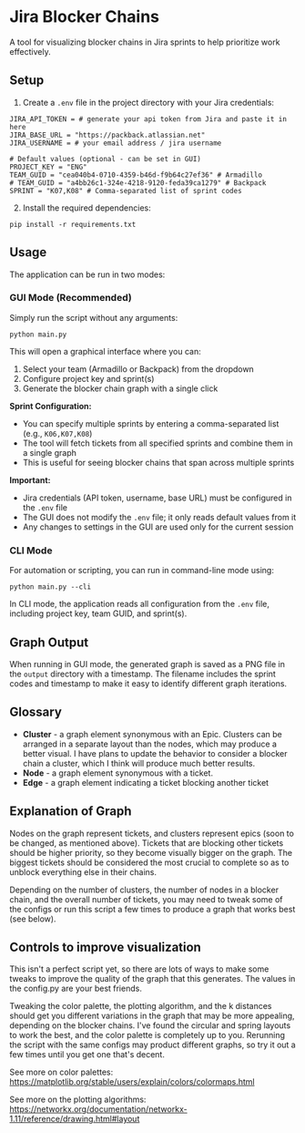 # Jira Blocker Chains

A tool for visualizing blocker chains in Jira sprints to help prioritize work effectively.

## Setup

1. Create a `.env` file in the project directory with your Jira credentials:

```
JIRA_API_TOKEN = # generate your api token from Jira and paste it in here
JIRA_BASE_URL = "https://packback.atlassian.net"
JIRA_USERNAME = # your email address / jira username

# Default values (optional - can be set in GUI)
PROJECT_KEY = "ENG"
TEAM_GUID = "cea040b4-0710-4359-b46d-f9b64c27ef36" # Armadillo
# TEAM_GUID = "a4bb26c1-324e-4218-9120-feda39ca1279" # Backpack
SPRINT = "K07,K08" # Comma-separated list of sprint codes
```

2. Install the required dependencies:

```
pip install -r requirements.txt
```

## Usage

The application can be run in two modes:

### GUI Mode (Recommended)

Simply run the script without any arguments:

```
python main.py
```

This will open a graphical interface where you can:

1. Select your team (Armadillo or Backpack) from the dropdown
2. Configure project key and sprint(s)
3. Generate the blocker chain graph with a single click

**Sprint Configuration:**
- You can specify multiple sprints by entering a comma-separated list (e.g., `K06,K07,K08`)
- The tool will fetch tickets from all specified sprints and combine them in a single graph
- This is useful for seeing blocker chains that span across multiple sprints

**Important:**
- Jira credentials (API token, username, base URL) must be configured in the `.env` file
- The GUI does not modify the `.env` file; it only reads default values from it
- Any changes to settings in the GUI are used only for the current session

### CLI Mode

For automation or scripting, you can run in command-line mode using:

```
python main.py --cli
```

In CLI mode, the application reads all configuration from the `.env` file, including project key, team GUID, and sprint(s).

## Graph Output

When running in GUI mode, the generated graph is saved as a PNG file in the `output` directory with a timestamp. The filename includes the sprint codes and timestamp to make it easy to identify different graph iterations.

## Glossary

<ul>
    <li>
        <strong>Cluster</strong> - a graph element synonymous with an Epic. Clusters can be arranged in a separate layout than the nodes, which may produce a better visual. I have plans to update the behavior to consider a blocker chain a cluster, which I think will produce much better results.
    </li>
    <li><strong>Node</strong> - a graph element synonymous with a ticket.</li>
    <li><strong>Edge</strong> - a graph element indicating a ticket blocking another ticket</li>
</ul>

## Explanation of Graph

Nodes on the graph represent tickets, and clusters represent epics (soon to be changed, as mentioned above). Tickets that are blocking other tickets should be higher priority, so they become visually bigger on the graph. The biggest tickets should be considered the most crucial to complete so as to unblock everything else in their chains.

Depending on the number of clusters, the number of nodes in a blocker chain, and the overall number of tickets, you may need to tweak some of the configs or run this script a few times to produce a graph that works best (see below).

## Controls to improve visualization

This isn't a perfect script yet, so there are lots of ways to make some tweaks to improve
the quality of the graph that this generates. The values in the config.py are your best friends.

Tweaking the color palette, the plotting algorithm, and the k distances should get you different variations in the graph that may be more appealing, depending on the blocker chains. I've found the circular and spring layouts to work the best, and the color palette is completely up to you. Rerunning the script with the same configs may product different graphs, so try it out a few times until you get one that's decent.

See more on color palettes: https://matplotlib.org/stable/users/explain/colors/colormaps.html

See more on the plotting algorithms: https://networkx.org/documentation/networkx-1.11/reference/drawing.html#layout